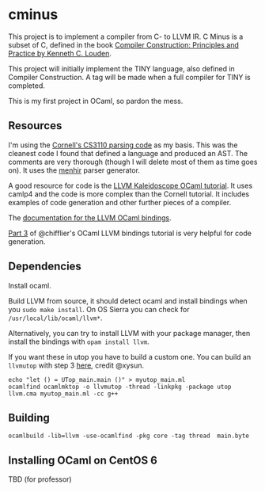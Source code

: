 # cminus

This project is to implement a compiler from C- to LLVM IR. C Minus is a subset of C, defined in the book [Compiler Construction: Principles and Practice by Kenneth C. Louden](http://www.cs.sjsu.edu/~louden/cmptext/). 

This project will initially implement the TINY language, also defined in Compiler Construction. A tag will be made when a full compiler for TINY is completed.

This is my first project in OCaml, so pardon the mess.

## Resources

I'm using the [Cornell's CS3110 parsing code](http://www.cs.cornell.edu/courses/cs3110/2015fa/l/12-interp/rec.html) as my basis. This was the cleanest code I found that defined a language and produced an AST. The comments are very thorough (though I will delete most of them as time goes on). It uses the [menhir](http://gallium.inria.fr/~fpottier/menhir/) parser generator.

A good resource for code is the [LLVM Kaleidoscope OCaml tutorial](http://llvm.org/docs/tutorial/OCamlLangImpl1.html). It uses camlp4 and the code is more complex than the Cornell tutorial. It includes examples of code generation and other further pieces of a compiler.

The [documentation for the LLVM OCaml bindings](https://llvm.moe/ocaml/). 

[Part 3](https://www.wzdftpd.net/blog/ocaml-llvm-03.html) of @chifflier's OCaml LLVM bindings tutorial is very helpful for code generation.

## Dependencies

Install ocaml.

Build LLVM from source, it should detect ocaml and install bindings when you `sudo make install`. On OS Sierra you can check for `/usr/local/lib/ocaml/llvm*`.

Alternatively, you can try to install LLVM with your package manager, then install the bindings with `opam install llvm`.

If you want these in utop you have to build a custom one. You can build an `llvmutop` with step 3 [here](https://xysun.github.io/posts/install-llvm-ocaml-bindings-and-toplevel.html), credit @xysun.

```
echo "let () = UTop_main.main ()" > myutop_main.ml
ocamlfind ocamlmktop -o llvmutop -thread -linkpkg -package utop llvm.cma myutop_main.ml -cc g++
```

## Building

`ocamlbuild -lib=llvm -use-ocamlfind -pkg core -tag thread  main.byte`

## Installing OCaml on CentOS 6

TBD (for professor)
